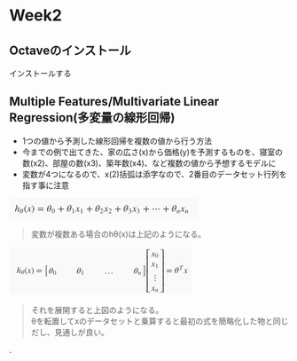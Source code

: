# Week2

## Octaveのインストール

インストールする


## Multiple Features/Multivariate Linear Regression(多変量の線形回帰)

* 1つの値から予測した線形回帰を複数の値から行う方法
* 今までの例で出てきた、家の広さ(x)から価格(y)を予測するものを、寝室の数(x2)、部屋の数(x3)、築年数(x4)、など複数の値から予想するモデルに
* 変数が4つになるので、x(2)括弧は添字なので、2番目のデータセット行列を指す事に注意

![multivariate_h](img/multivariate_h.png)
> 変数が複数ある場合のhθ(x)は上記のようになる。

![multivariate_h](img/multivariate_h2.png)
> それを展開すると上図のようになる。<br>
> θを転置してxのデータセットと乗算すると最初の式を簡略化した物と同じだし、見通しが良い。






. 
